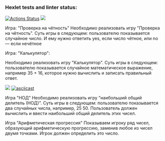 ### Hexlet tests and linter status:
[![Actions Status](https://github.com/Traizee/frontend-project-44/actions/workflows/hexlet-check.yml/badge.svg)](https://github.com/Traizee/frontend-project-44/actions)
<a href="https://codeclimate.com/github/Traizee/frontend-project-44/maintainability"><img src="https://api.codeclimate.com/v1/badges/0b98f8f56a278c8594de/maintainability" /></a>

Игра: "Проверка на чётность"
Необходимо реализовать игру "Проверка на чётность". Суть игры в следующем: пользователю показывается случайное число. И ему нужно ответить yes, если число чётное, или no — если нечётное


Игра: "Калькулятор":

Необходимо реализовать игру "Калькулятор". Суть игры в следующем: пользователю показывается случайное математическое выражение, например 35 + 16, которое нужно вычислить и записать правильный ответ.

<a href="https://asciinema.org/a/VxLTJ0doBlW3uoZ4UsSRP7KB1" target="_blank"><img src="https://asciinema.org/a/VxLTJ0doBlW3uoZ4UsSRP7KB1.svg" /></a>
[![asciicast](https://asciinema.org/a/VxLTJ0doBlW3uoZ4UsSRP7KB1.svg)](https://asciinema.org/a/VxLTJ0doBlW3uoZ4UsSRP7KB1)



Игра "НОД"
Необходимо реализовать игру "наибольший общий делитель (НОД)". Суть игры в следующем: пользователю показывается два случайных числа, например, 25 50. Пользователь должен вычислить и ввести наибольший общий делитель этих чисел.


Игра "Арифметическая прогрессия"
Показываем игроку ряд чисел, образующий арифметическую прогрессию, заменив любое из чисел двумя точками. Игрок должен определить это число.